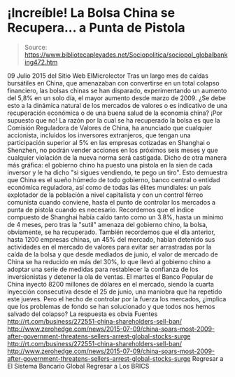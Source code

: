 # ¡Increíble! La Bolsa China se Recupera... a Punta de Pistola

> Source: https://www.bibliotecapleyades.net/Sociopolitica/sociopol_globalbanking472.htm

09 Julio 2015
del Sitio Web ElMicrolector
Tras un largo mes de caídas bursátiles en China, que amenazaban con convertirse en un total colapso financiero, las bolsas chinas se han disparado, experimentando un aumento del 5,8% en un solo día, el mayor aumento desde marzo de 2009.
¿Se debe esto a la dinámica natural de los mercados de valores o es indicativo de una recuperación económica o de una buena salud de la economía china? ¡Por supuesto que no! La razón por la cual se ha recuperado la bolsa es que la Comisión Reguladora de Valores de China, ha anunciado que cualquier accionista, incluidos los inversores extranjeros, que tengan una participación superior al 5% en las empresas cotizadas en Shanghai o Shenzhen, no podrán vender acciones en los próximos seis meses y que cualquier violación de la nueva norma será castigada. Dicho de otra manera más gráfica:
el gobierno chino ha puesto una pistola en la sien de cada inversor y le ha dicho "si sigues vendiendo, te pego un tiro".
Esto demuestra que China es el sueño húmedo de todo gobierno, banco central o entidad económica reguladora, así como de todas las élites mundiales:
un país explotador de la población a nivel capitalista y con un control férreo comunista cuando conviene, hasta el punto de controlar los mercados a punta de pistola cuando es necesario.
Recordemos que el índice compuesto de Shanghai había caído tanto como un 3.8%, hasta un mínimo de 4 meses, pero tras la "sutil" amenaza del gobierno chino, la bolsa, obviamente, se ha recuperado. También recordemos que el día anterior, hasta 1200 empresas chinas, un 45% del mercado, habían detenido sus actividades en el mercado de valores para evitar ser arrastradas por la caída de la bolsa y que desde mediados de junio, el valor de mercado de China se ha reducido en más del 30%, lo que llevó al gobierno chino a adoptar una serie de medidas para restablecer la confianza de los inversionistas y detener la ola de ventas.
El martes el Banco Popular de China inyectó 8200 millones de dólares en el mercado, siendo la cuarta inyección consecutiva desde el 25 de junio, una maniobra que ha repetido este jueves. Pero el hecho de controlar por la fuerza los mercados, ¿implica que los problemas de fondo se han solucionado y que todos nos hemos salvado del colapso? La respuesta es obvia
Fuentes
http://rt.com/business/272551-china-shareholders-sell-ban/ http://www.zerohedge.com/news/2015-07-09/china-soars-most-2009-after-government-threatens-sellers-arrest-global-stocks-surge
http://rt.com/business/272551-china-shareholders-sell-ban/
http://www.zerohedge.com/news/2015-07-09/china-soars-most-2009-after-government-threatens-sellers-arrest-global-stocks-surge
Regresar a El Sistema Bancario Global
Regresar a Los BRICS
